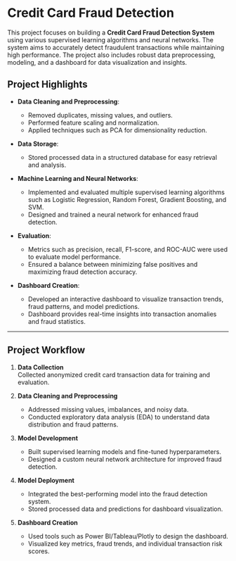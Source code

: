 # Credit Card Fraud Detection

This project focuses on building a **Credit Card Fraud Detection System** using various supervised learning algorithms and neural networks. The system aims to accurately detect fraudulent transactions while maintaining high performance. The project also includes robust data preprocessing, modeling, and a dashboard for data visualization and insights.

## Project Highlights

- **Data Cleaning and Preprocessing**:  
  - Removed duplicates, missing values, and outliers.  
  - Performed feature scaling and normalization.  
  - Applied techniques such as PCA for dimensionality reduction.

- **Data Storage**:  
  - Stored processed data in a structured database for easy retrieval and analysis.

- **Machine Learning and Neural Networks**:  
  - Implemented and evaluated multiple supervised learning algorithms such as Logistic Regression, Random Forest, Gradient Boosting, and SVM.  
  - Designed and trained a neural network for enhanced fraud detection.

- **Evaluation**:  
  - Metrics such as precision, recall, F1-score, and ROC-AUC were used to evaluate model performance.  
  - Ensured a balance between minimizing false positives and maximizing fraud detection accuracy.

- **Dashboard Creation**:  
  - Developed an interactive dashboard to visualize transaction trends, fraud patterns, and model predictions.  
  - Dashboard provides real-time insights into transaction anomalies and fraud statistics.

---

## Project Workflow

1. **Data Collection**  
   Collected anonymized credit card transaction data for training and evaluation.

2. **Data Cleaning and Preprocessing**  
   - Addressed missing values, imbalances, and noisy data.  
   - Conducted exploratory data analysis (EDA) to understand data distribution and fraud patterns.

3. **Model Development**  
   - Built supervised learning models and fine-tuned hyperparameters.  
   - Designed a custom neural network architecture for improved fraud detection.

4. **Model Deployment**  
   - Integrated the best-performing model into the fraud detection system.  
   - Stored processed data and predictions for dashboard visualization.

5. **Dashboard Creation**  
   - Used tools such as Power BI/Tableau/Plotly to design the dashboard.  
   - Visualized key metrics, fraud trends, and individual transaction risk scores.


